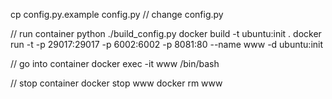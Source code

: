 cp config.py.example config.py
// change config.py

// run container
python ./build_config.py
docker build -t ubuntu:init .
docker run -t -p 29017:29017 -p 6002:6002 -p 8081:80 --name www -d ubuntu:init

// go into container
docker exec -it www /bin/bash

// stop container
docker stop www
docker rm www
